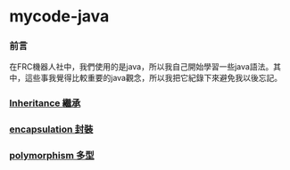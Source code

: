 # mycode-java
### 前言

在FRC機器人社中，我們使用的是java，所以我自己開始學習一些java語法。其中，這些事我覺得比較重要的java觀念，所以我把它紀錄下來避免我以後忘記。
### [Inheritance 繼承](https://github.com/readingtim1121/mycode-java/wiki/inheritance)
### [encapsulation 封裝](https://github.com/readingtim1121/mycode-java/wiki/encapsulation)
### [polymorphism 多型](https://github.com/readingtim1121/mycode-java/wiki/polymorphism)
